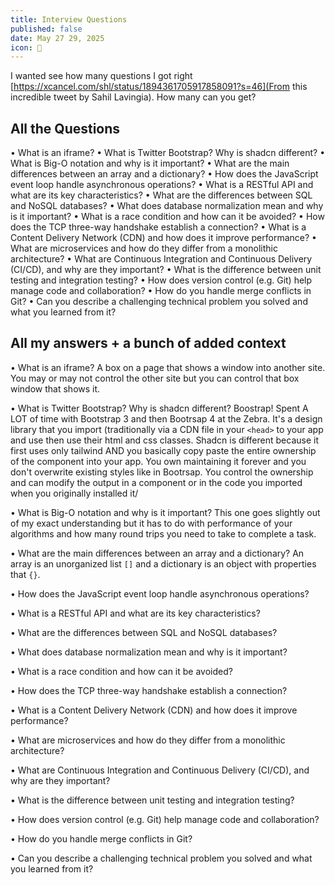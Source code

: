 ```yaml
---
title: Interview Questions
published: false
date: May 27 29, 2025
icon: 🤔
---
```


I wanted see how many questions I got right [https://xcancel.com/shl/status/1894361705917858091?s=46](From this incredible tweet by Sahil Lavingia). How many can you get?

## All the Questions

• What is an iframe?
• What is Twitter Bootstrap? Why is shadcn different?
• What is Big-O notation and why is it important?
• What are the main differences between an array and a dictionary?
• How does the JavaScript event loop handle asynchronous operations?
• What is a RESTful API and what are its key characteristics?
• What are the differences between SQL and NoSQL databases?
• What does database normalization mean and why is it important?
• What is a race condition and how can it be avoided?
• How does the TCP three-way handshake establish a connection?
• What is a Content Delivery Network (CDN) and how does it improve performance?
• What are microservices and how do they differ from a monolithic architecture?
• What are Continuous Integration and Continuous Delivery (CI/CD), and why are they important?
• What is the difference between unit testing and integration testing?
• How does version control (e.g. Git) help manage code and collaboration?
• How do you handle merge conflicts in Git?
• Can you describe a challenging technical problem you solved and what you learned from it?

## All my answers + a bunch of added context

• What is an iframe?
A box on a page that shows a window into another site. You may or may not control the other site but you can control that box window that shows it.

• What is Twitter Bootstrap? Why is shadcn different?
Boostrap! Spent A LOT of time with Bootstrap 3 and then Bootrsap 4 at the Zebra. It's a design library that you import (traditionally via a CDN file in your `<head>` to your app and use then use their html and css classes. Shadcn is different because it first uses only tailwind AND you basically copy paste the entire ownership of the component into your app. You own maintaining it forever and you don't overwrite existing styles like in Bootrsap. You control the ownership and can modify the output in a component or in the code you imported when you originally installed it/

• What is Big-O notation and why is it important?
This one goes slightly out of my exact understanding but it has to do with performance of your algorithms and how many round trips you need to take to complete a task. 

• What are the main differences between an array and a dictionary?
An array is an unorganized list `[]` and a dictionary is an object with properties that `{}`.

• How does the JavaScript event loop handle asynchronous operations?


• What is a RESTful API and what are its key characteristics?

• What are the differences between SQL and NoSQL databases?

• What does database normalization mean and why is it important?

• What is a race condition and how can it be avoided?

• How does the TCP three-way handshake establish a connection?

• What is a Content Delivery Network (CDN) and how does it improve performance?

• What are microservices and how do they differ from a monolithic architecture?

• What are Continuous Integration and Continuous Delivery (CI/CD), and why are they important?

• What is the difference between unit testing and integration testing?

• How does version control (e.g. Git) help manage code and collaboration?

• How do you handle merge conflicts in Git?

• Can you describe a challenging technical problem you solved and what you learned from it?